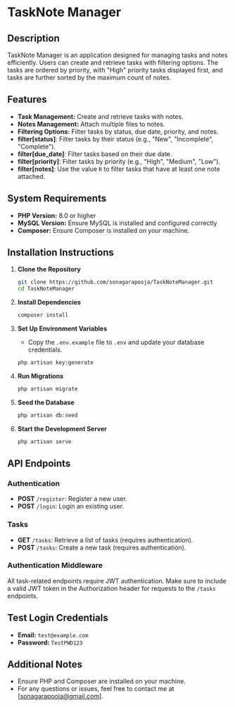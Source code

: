 # TaskNote Manager

## Description
TaskNote Manager is an application designed for managing tasks and notes efficiently. Users can create and retrieve tasks with filtering options. The tasks are ordered by priority, with "High" priority tasks displayed first, and tasks are further sorted by the maximum count of notes.

## Features
- **Task Management:** Create and retrieve tasks with notes.
- **Notes Management:** Attach multiple files to notes.
- **Filtering Options:** Filter tasks by status, due date, priority, and notes.
- **filter[status]**: Filter tasks by their status (e.g., "New", "Incomplete", "Complete").
- **filter[due_date]**: Filter tasks based on their due date.
- **filter[priority]**: Filter tasks by priority (e.g., "High", "Medium", "Low").
- **filter[notes]**: Use the value `R` to filter tasks that have at least one note attached.

## System Requirements
- **PHP Version:** 8.0 or higher
- **MySQL Version:** Ensure MySQL is installed and configured correctly
- **Composer:** Ensure Composer is installed on your machine.

## Installation Instructions

1. **Clone the Repository**
   ```bash
   git clone https://github.com/sonagarapooja/TaskNoteManager.git
   cd TaskNoteManager
   ```

2. **Install Dependencies**
   ```bash
   composer install
   ```

3. **Set Up Environment Variables**
   - Copy the `.env.example` file to `.env` and update your database credentials.
   ```bash
   php artisan key:generate
   ```

4. **Run Migrations**
   ```bash
   php artisan migrate
   ```

5. **Seed the Database**
   ```bash
   php artisan db:seed
   ```

6. **Start the Development Server**
   ```bash
   php artisan serve
   ```

## API Endpoints

### Authentication
- **POST** `/register`: Register a new user.
- **POST** `/login`: Login an existing user.

### Tasks
- **GET** `/tasks`: Retrieve a list of tasks (requires authentication).
- **POST** `/tasks`: Create a new task (requires authentication).

### Authentication Middleware
All task-related endpoints require JWT authentication. Make sure to include a valid JWT token in the Authorization header for requests to the `/tasks` endpoints.

## Test Login Credentials
- **Email:** `test@example.com`
- **Password:** `TestPWD123`

## Additional Notes
- Ensure PHP and Composer are installed on your machine.
- For any questions or issues, feel free to contact me at [sonagarapooja@gmail.com].
